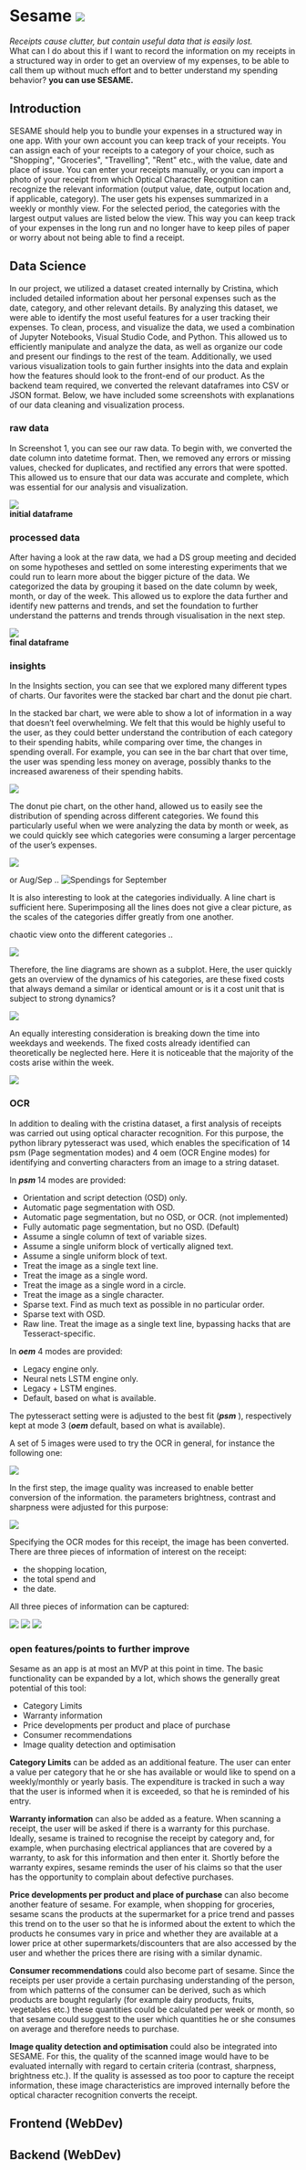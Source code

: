 # Sesame  ![](https://github.com/TechLabs-Berlin/wt23-sesame/blob/DS_Storytelling_FeatureDevelopment/images/Logo.svg)
*Receipts cause clutter, but contain useful data that is easily lost.*  
What can I do about this if I want to record the information on my receipts in a structured way in order to get an overview of my expenses, to be able to call them up without much effort and to better understand my spending behavior?
**you can use SESAME.**

## Introduction
SESAME should help you to bundle your expenses in a structured way in one app. With your own account you can keep track of your receipts. You can assign each of your receipts to a category of your choice, such as "Shopping", "Groceries", "Travelling", "Rent" etc., with the value, date and place of issue. You can enter your receipts manually, or you can import a photo of your receipt from which Optical Character Recognition can recognize the relevant information (output value, date, output location and, if applicable, category). The user gets his expenses summarized in a weekly or monthly view. For the selected period, the categories with the largest output values are listed below the view. This way you can keep track of your expenses in the long run and no longer have to keep piles of paper or worry about not being able to find a receipt.

## Data Science

In our project, we utilized a dataset created internally by Cristina, which included detailed information about her personal expenses such as the date, category, and other relevant details. By analyzing this dataset, we were able to identify the most useful features for a user tracking their expenses. To clean, process, and visualize the data, we used a combination of Jupyter Notebooks, Visual Studio Code, and Python. This allowed us to efficiently manipulate and analyze the data, as well as organize our code and present our findings to the rest of the team. Additionally, we used various visualization tools to gain further insights into the data and explain how the features should look to the front-end of our product. As the backend team required, we converted the relevant dataframes into CSV or JSON format. Below, we have included some screenshots with explanations of our data cleaning and visualization process.

### raw data

In Screenshot 1, you can see our raw data. To begin with, we converted the date column into datetime format. Then, we removed any errors or missing values, checked for duplicates, and rectified any errors that were spotted. This allowed us to ensure that our data was accurate and complete, which was essential for our analysis and visualization.

![](https://github.com/TechLabs-Berlin/wt23-sesame/blob/DS_Storytelling_FeatureDevelopment/images/DS/initial_dataframe.png)  
**initial dataframe**


### processed data
After having a look at the raw data, we had a DS group meeting and decided on some hypotheses and settled on some interesting experiments that we could run to learn more about the bigger picture of the data. We categorized the data by grouping it based on the date column by week, month, or day of the week. This allowed us to explore the data further and identify new patterns and trends, and set the foundation to further understand the patterns and trends through visualisation in the next step.

 ![](https://github.com/TechLabs-Berlin/wt23-sesame/blob/DS_Storytelling_FeatureDevelopment/images/DS/processed_dataframe.png)  
**final dataframe**

### insights
In the Insights section, you can see that we explored many different types of charts. Our favorites were the stacked bar chart and the donut pie chart.

In the stacked bar chart, we were able to show a lot of information in a way that doesn’t feel overwhelming. We felt that this would be highly useful to the user, as they could better understand the contribution of each category to their spending habits, while comparing over time, the changes in spending overall. For example, you can see in the bar chart that over time, the user was spending less money on average, possibly thanks to the increased awareness of their spending habits. 

![](https://github.com/TechLabs-Berlin/wt23-sesame/blob/DS_Storytelling_FeatureDevelopment/images/DS/StackedBarchart.png)  

The donut pie chart, on the other hand, allowed us to easily see the distribution of spending across different categories. We found this particularly useful when we were analyzing the data by month or week, as we could quickly see which categories were consuming a larger percentage of the user’s expenses.

![](https://github.com/TechLabs-Berlin/wt23-sesame/blob/DS_Storytelling_FeatureDevelopment/images/DS/PieChart_JulAug.png)  

or Aug/Sep ..
![Spendings for September](https://github.com/TechLabs-Berlin/wt23-sesame/blob/DS_Storytelling_FeatureDevelopment/images/DS/PieChart_AugSep.png)  


It is also interesting to look at the categories individually. A line chart is sufficient here. Superimposing all the lines does not give a clear picture, as the scales of the categories differ greatly from one another.

chaotic view onto the different categories ..

![](https://github.com/TechLabs-Berlin/wt23-sesame/blob/DS_Storytelling_FeatureDevelopment/images/DS/Lineplot_Chaotic.png)  

Therefore, the line diagrams are shown as a subplot. Here, the user quickly gets an overview of the dynamics of his categories, are these fixed costs that always demand a similar or identical amount or is it a cost unit that is subject to strong dynamics? 

![](https://github.com/TechLabs-Berlin/wt23-sesame/blob/DS_Storytelling_FeatureDevelopment/images/DS/Lineplot_Ordered.png)  



An equally interesting consideration is breaking down the time into weekdays and weekends. The fixed costs already identified can theoretically be neglected here. Here it is noticeable that the majority of the costs arise within the week.

![](https://github.com/TechLabs-Berlin/wt23-sesame/blob/DS_Storytelling_FeatureDevelopment/images/DS/FacetGrid_WeekdaysWeekend.png)  


### OCR


In addition to dealing with the cristina dataset, a first analysis of receipts was carried out using optical character recognition. For this purpose, the python library pytesseract was used, which enables the specification of 14 psm (Page segmentation modes) and 4 oem (OCR Engine modes) for identifying and converting characters from an image to a string dataset. 

In ***psm*** 14 modes are provided:

- Orientation and script detection (OSD) only.
- Automatic page segmentation with OSD.
- Automatic page segmentation, but no OSD, or OCR. (not implemented)
- Fully automatic page segmentation, but no OSD. (Default)
- Assume a single column of text of variable sizes.
- Assume a single uniform block of vertically aligned text.
- Assume a single uniform block of text.
- Treat the image as a single text line.
- Treat the image as a single word.
- Treat the image as a single word in a circle.
- Treat the image as a single character.
- Sparse text. Find as much text as possible in no particular order.
- Sparse text with OSD.
- Raw line. Treat the image as a single text line, bypassing hacks that are Tesseract-specific.


In ***oem*** 4 modes are provided:

- Legacy engine only.
- Neural nets LSTM engine only.
- Legacy + LSTM engines.
- Default, based on what is available.

The pytesseract setting were is adjusted to the best fit (***psm*** ), respectively kept at mode 3 (***oem*** default, based on what is available). 

A set of 5 images were used to try the OCR in general, for instance the following one:

![](https://github.com/TechLabs-Berlin/wt23-sesame/blob/DS_Storytelling_FeatureDevelopment/DS/Data/raw_data/sample_receipt/Edeka_1.jpg)  

In the first step, the image quality was increased to enable better conversion of the information. the parameters brightness, contrast and sharpness were adjusted for this purpose:

![](https://github.com/TechLabs-Berlin/wt23-sesame/blob/DS_Storytelling_FeatureDevelopment/DS/Data/raw_data/sample_receipt/Edeka_1_adjQuality.jpg)  

Specifying the OCR modes for this receipt, the image has been converted. There are three pieces of information of interest on the receipt:
- the shopping location, 
- the total spend and
- the date. 

All three pieces of information can be captured:

![](https://github.com/TechLabs-Berlin/wt23-sesame/blob/DS_Storytelling_FeatureDevelopment/images/DS/OCR_resulting_Str.png)
![](https://github.com/TechLabs-Berlin/wt23-sesame/blob/DS_Storytelling_FeatureDevelopment/images/DS/OCR_resulting_Str2.png)
![](https://github.com/TechLabs-Berlin/wt23-sesame/blob/DS_Storytelling_FeatureDevelopment/images/DS/OCR_resulting_Str2a.png) 

### open features/points to further improve
Sesame as an app is at most an MVP at this point in time. The basic functionality can be expanded by a lot, which shows the generally great potential of this tool:

- Category Limits
- Warranty information
- Price developments per product and place of purchase
- Consumer recommendations
- Image quality detection and optimisation

**Category Limits** can be added as an additional feature. The user can enter a value per category that he or she has available or would like to spend on a weekly/monthly or yearly basis. 
The expenditure is tracked in such a way that the user is informed when it is exceeded, so that he is reminded of his entry.

**Warranty information** can also be added as a feature. When scanning a receipt, the user will be asked if there is a warranty for this purchase. Ideally, sesame is trained to recognise the receipt by category and, for example, when purchasing electrical appliances that are covered by a warranty, to ask for this information and then enter it. Shortly before the warranty expires, sesame reminds the user of his claims so that the user has the opportunity to complain about defective purchases.

**Price developments per product and place of purchase** can also become another feature of sesame. For example, when shopping for groceries, sesame scans the products at the supermarket for a price trend and passes this trend on to the user so that he is informed about the extent to which the products he consumes vary in price and whether they are available at a lower price at other supermarkets/discounters that are also accessed by the user and whether the prices there are rising with a similar dynamic.

**Consumer recommendations** could also become part of sesame. Since the receipts per user provide a certain purchasing understanding of the person, from which patterns of the consumer can be derived, such as which products are bought regularly (for example dairy products, fruits, vegetables etc.) these quantities could be calculated per week or month, so that sesame could suggest to the user which quantities he or she consumes on average and therefore needs to purchase.

**Image quality detection and optimisation** could also be integrated into SESAME. For this, the quality of the scanned image would have to be evaluated internally with regard to certain criteria (contrast, sharpness, brightness etc.). If the quality is assessed as too poor to capture the receipt information, these image characteristics are improved internally before the optical character recognition converts the receipt.

## Frontend (WebDev)

## Backend (WebDev)
